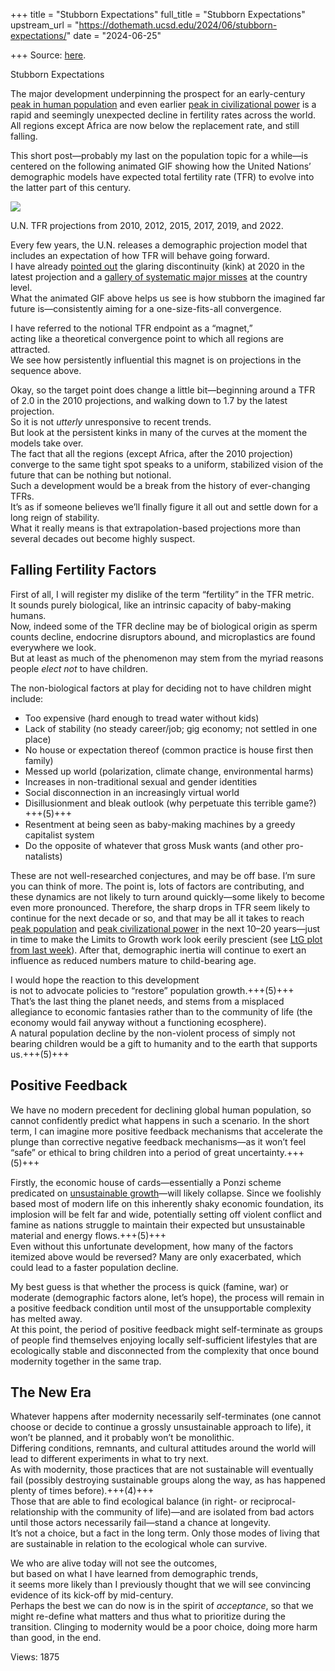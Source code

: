 +++
title = "Stubborn Expectations"
full_title = "Stubborn Expectations"
upstream_url = "https://dothemath.ucsd.edu/2024/06/stubborn-expectations/"
date = "2024-06-25"

+++
Source: [here](https://dothemath.ucsd.edu/2024/06/stubborn-expectations/).

Stubborn Expectations

The major development underpinning the prospect for an early-century [peak in human population](https://dothemath.ucsd.edu/2024/06/peak-population-projections/) and even earlier [peak in civilizational power](https://dothemath.ucsd.edu/2024/06/brace-for-peak-impact/) is a rapid and seemingly unexpected decline in fertility rates across the world.  
All regions except Africa are now below the replacement rate, and still falling.

This short post—probably my last on the population topic for a while—is centered on the following animated GIF showing how the United Nations’ demographic models have expected total fertility rate (TFR) to evolve into the latter part of this century.

<div id="attachment_7606" class="wp-caption alignnone" style="width: 810px">

[![](https://dothemath.ucsd.edu/wp-content/uploads/2024/06/tfr-anim.gif)](https://dothemath.ucsd.edu/wp-content/uploads/2024/06/tfr-anim.gif)

U.N. TFR projections from 2010, 2012, 2015, 2017, 2019, and 2022.

</div>

Every few years, the U.N. releases a demographic projection model that includes an expectation of how TFR will behave going forward.  
I have already [pointed out](https://dothemath.ucsd.edu/2024/06/peak-population-projections/) the glaring discontinuity (kink) at 2020 in the latest projection and a [gallery of systematic major misses](https://dothemath.ucsd.edu/2024/06/whiff-after-whiff/) at the country level.  
What the animated GIF above helps us see is how stubborn the imagined far future is—consistently aiming for a one-size-fits-all convergence.

I have referred to the notional TFR endpoint as a “magnet,”  
acting like a theoretical convergence point to which all regions are attracted.  
We see how persistently influential this magnet is on projections in the sequence above.

Okay, so the target point does change a little bit—beginning around a TFR of 2.0 in the 2010 projections, and walking down to 1.7 by the latest projection.  
So it is not *utterly* unresponsive to recent trends.  
But look at the persistent kinks in many of the curves at the moment the models take over.  
The fact that all the regions (except Africa, after the 2010 projection) converge to the same tight spot speaks to a uniform, stabilized vision of the future that can be nothing but notional.  
Such a development would be a break from the history of ever-changing TFRs.  
It’s as if someone believes we’ll finally figure it all out and settle down for a long reign of stability.  
What it really means is that extrapolation-based projections more than several decades out become highly suspect.

## Falling Fertility Factors

First of all, I will register my dislike of the term “fertility” in the TFR metric.  
It sounds purely biological, like an intrinsic capacity of baby-making humans.  
Now, indeed some of the TFR decline may be of biological origin as sperm counts decline, endocrine disruptors abound, and microplastics are found everywhere we look.  
But at least as much of the phenomenon may stem from the myriad reasons people *elect not* to have children.

The non-biological factors at play for deciding not to have children might include:

-   Too expensive (hard enough to tread water without kids)
-   Lack of stability (no steady career/job; gig economy; not settled in one place)
-   No house or expectation thereof (common practice is house first then family)
-   Messed up world (polarization, climate change, environmental harms)
-   Increases in non-traditional sexual and gender identities
-   Social disconnection in an increasingly virtual world
-   Disillusionment and bleak outlook (why perpetuate this terrible
    game?) +++(5)+++
-   Resentment at being seen as baby-making machines by a greedy capitalist system
-   Do the opposite of whatever that gross Musk wants (and other pro-natalists)

These are not well-researched conjectures, and may be off base. I’m sure you can think of more. The point is, lots of factors are contributing, and these dynamics are not likely to turn around quickly—some likely to become even more pronounced. Therefore, the sharp drops in TFR seem likely to continue for the next decade or so, and that may be all it takes to reach [peak population](https://dothemath.ucsd.edu/2024/06/peak-population-projections/) and [peak civilizational power](https://dothemath.ucsd.edu/2024/06/brace-for-peak-impact/) in the next 10–20 years—just in time to make the Limits to Growth work look eerily prescient (see [LtG plot from last week](https://dothemath.ucsd.edu/2024/06/brace-for-peak-impact/)).
After that, demographic inertia will continue to exert an influence as reduced numbers mature to child-bearing age.

I would hope the reaction to this development  
is not to advocate policies to “restore” population growth.+++(5)+++  
That’s the last thing the planet needs, and stems from a misplaced allegiance to economic fantasies rather than to the community of life (the economy would fail anyway without a functioning ecosphere).  
A natural population decline by the non-violent process of simply not bearing children would be a gift to humanity and to the earth that supports us.+++(5)+++

## Positive Feedback

We have no modern precedent for declining global human population, so cannot confidently predict what happens in such a scenario. In the short term, I can imagine more positive feedback mechanisms that accelerate the plunge than corrective negative feedback mechanisms—as it won’t feel “safe” or ethical to bring children into a period of great uncertainty.+++(5)+++

Firstly, the economic house of cards—essentially a Ponzi scheme predicated on [unsustainable growth](https://dothemath.ucsd.edu/2022/07/limits-to-economic-growth/)—will likely collapse. Since we foolishly based most of modern life on this inherently shaky economic foundation, its implosion will be felt far and wide, potentially setting off violent conflict and famine as nations struggle to maintain their expected but unsustainable material and energy flows.+++(5)+++  
Even without this unfortunate development, how many of the factors itemized above would be reversed? Many are only exacerbated, which could lead to a faster population decline.

My best guess is that whether the process is quick (famine, war) or moderate (demographic factors alone, let’s hope), the process will remain in a positive feedback condition until most of the unsupportable complexity has melted away.  
At this point, the period of positive feedback might self-terminate as groups of people find themselves enjoying locally self-sufficient lifestyles that are ecologically stable and disconnected from the complexity that once bound modernity together in the same trap.

## The New Era

Whatever happens after modernity necessarily self-terminates (one cannot choose or decide to continue a grossly unsustainable approach to life), it won’t be planned, and it probably won’t be monolithic.  
Differing conditions, remnants, and cultural attitudes around the world will lead to different experiments in what to try next.  
As with modernity, those practices that are not sustainable will eventually fail (possibly destroying sustainable groups along the way, as has happened plenty of times before).+++(4)+++  
Those that are able to find ecological balance (in right- or reciprocal-relationship with the community of life)—and are isolated from bad actors until those actors necessarily fail—stand a chance at longevity.  
It’s not a choice, but a fact in the long term.
Only those modes of living that are sustainable in relation to the ecological whole can survive.

We who are alive today will not see the outcomes,  
but based on what I have learned from demographic trends,  
it seems more likely than I previously thought that we will see convincing evidence of its kick-off by mid-century.  
Perhaps the best we can do now is in the spirit of *acceptance*, so that we might re-define what matters and thus what to prioritize during the transition. Clinging to modernity would be a poor choice, doing more harm than good, in the end.

Views: 1875

